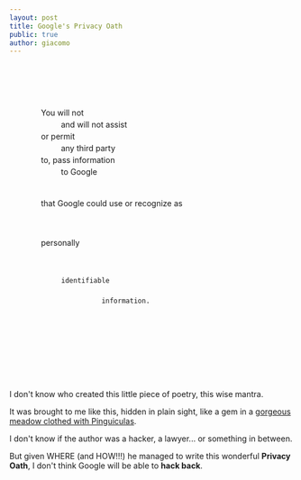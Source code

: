 ```yaml
---
layout: post
title: Google's Privacy Oath
public: true
author: giacomo
---
```


<div style="white-space: pre; display: block; line-height: 1.5; margin-bottom: 4em; padding: 4em;">
You will not
         and will not assist
or permit
         any third party
to, pass information
         to Google

that Google could
         use or recognize as

personally

         identifiable

                   information.
</div>

I don't know who created this little piece of poetry, this wise mantra.

It was brought to me like this, hidden in plain sight, like a gem in a [gorgeous meadow clothed with Pinguiculas](https://marketingplatform.google.com/about/analytics/terms/us/).

I don't know if the author was a hacker, a lawyer... or something in between.

But given WHERE (and HOW!!!) he managed to write this wonderful **Privacy Oath**, I don't think Google will be able to **hack back**.
